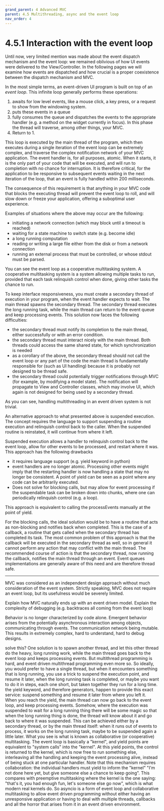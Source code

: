 ```yaml
---
grand_parent: 4 Advanced MVC
parent: 4.5 Multithreading, async and the event loop
nav_order: 4
---
```

# 4.5.1 Interaction with the event loop

Until now, very limited mention was made about the event dispatch mechanism
and the event loop: we remained oblivious of how UI events were delivered to the
View/Controller. In the following pages we will examine how events are dispatched
and how crucial is a proper coexistence between the dispatch mechanism and MVC.

In the most simple terms, an event-driven UI program is built on top of an *event
loop*. This infinite loop generally performs these operations:

1. awaits for low level events, like a mouse click, a key press, or a request to show from the windowing system.
2. puts these events in a queue
3. fully consumes the queue and dispatches the events to the appropriate
   handler (e.g. a method on the widget currently in focus). 
   In this phase the thread will traverse, among other things, your MVC.
4. Return to 1.

This loop is executed by the main thread of the program, which then  
executes during a single iteration of the event loop can be extremely complex, and traverse
the complex notification network of your MVC application. The event handler is, for all purposes,
atomic. When it starts, it is the only part of your code that will be executed, and will run to completion
with no chance for interruption.
It is therefore critical, for the application to be responsive to subsequent events waiting 
in the next iteration of the loop, that an event is fully handled within 200 milliseconds.

The consequence of this requirement is that anything in your MVC code that blocks the
executing thread will prevent the event loop to roll, and will slow down or
freeze your application, offering a suboptimal user experience.

Examples of situations where the above may occur are the following:

- initiating a network connection (which may block until a timeout is reached)
- waiting for a state machine to switch state (e.g. become idle)
- a long running computation
- reading or writing a large file either from the disk or from a network connection
- running an external process that must be controlled, or whose stdout must be parsed.

You can see the event loop as a cooperative multitasking system. A cooperative multitasking
system is a system allowing multiple tasks to run, provided that each task relinquish control
when done, giving other tasks the chance to run.

To keep interface responsiveness, you must create a secondary thread of execution
in your program, when the event handler expects to wait. The main thread spawns 
the secondary thread. The secondary thread executes the long running 
task, while the main thread can return to the event queue and keep processing
events. This solution now faces the following difficulties:

- the secondary thread must notify its completion to the main thread, either successfully
  or with an error condition.
- the secondary thread must interact nicely with the main thread. Both threads could access
  the same shared state, for which synchronization is needed
- as a corollary of the above, the secondary thread should not call the event loop or
  any part of the code the main thread is fundamentally responsible for (such as UI handling)
  because it is probably not designed to be thread safe.
- the secondary thread could potentially trigger notifications through MVC (for example, by
  modifying a model state). The notification will propagate to View and Controller classes,
  which may involve UI, which again is not designed for being used by a secondary thread.

As you can see, handling multithreading in an event driven system is not trivial.

An alternative approach to what presented above is suspended execution. 
The concept requires the language to support suspending a routine execution and 
relinquish control back to the caller. When the suspended routine is reinstated,
it will continue from where it left. 

Suspended execution allows a handler to relinquish control back to the event loop,
allow for other events to be processed, and restart where it was. This approach has the following
drawbacks

- it requires language support (e.g. yield keyword in python)
- event handlers are no longer atomic. Processing other events might imply that the restarting
  handler is now handling a state that may no longer be consistent. A point of yield can be seen as
  a point where any code can be arbitrarily executed.
- Does not solve for blocking calls, but may allow for event processing if the suspendable task 
  can be broken down into chunks, where one can periodically relinquish control (e.g. a loop).

This approach is equivalent to calling the processEvents manually at the point of yield.

For the blocking calls, the ideal solution would be to have a routine that acts as non-blocking
and notifies back when completed. This is the case of a callback, a routine that gets called
when the secondary thread has completed its task. The most common problem of this approach is
that the callback will be executed in the secondary thread as well, so in general it cannot perform
any action that may conflict with the main thread. The recommended course of action is that
the secondary thread, now running the callback, notifies the main thread through an event.
Event queues implementations are generally aware of this need and are therefore thread safe.




--------------------


MVC was considered as an independent design approach without much consideration
of the event system. Strictly speaking, MVC does not require an event loop, but its usefulness
would be severely limited.


Explain how MVC naturally ends up with an event driven model.
Explain the complexity of debugging (e.g. backtraces all coming from the event
loop)

Behavior is no longer characterized by code alone. Emergent behavior arises from
the potentially asynchronous interaction among objects, communicating through
events. The communication network being mutable. This results in extremely 
complex, hard to understand, hard to debug designs.



solve this?  One solution is to spawn another thread, and let this other thread
do the heavy, long running work, while the main thread goes back to the event
loop and keeps processing events. But multithread programming is hard, and
event driven multithread programming even more so.
So ideally, you would prefer to have a single thread, but when it encounters
something that is long running, you use a trick to suspend the execution point,
and resume it later, when the long running task is completed, or maybe you want
to do it in steps, each one short, but taken together they run for a long time.
the yield keyword, and therefore generators, happen to provide this exact
service: suspend something and resume it later from where you left it.  When
you reach the yield, the main thread can now go back to the event loop, and
keep processing events. Somehow, where the execution was suspended to wait for
a long running thing there will be some magic so that when the long running
thing is done, the thread will know about it and go back to where it was
suspended. This can be achieved either by a secondary thread, or by the main
thread itself: when it runs out of events to process, it works on the long
running task, maybe to be suspended again a little later.  What you see is what
is known as collaborative (or cooperative) multitasking. The event loop is
basically a "kernel", and yield points are equivalent to "system calls" into
the "kernel". At this yield points, the control is returned to the kernel,
which is now free to run something else, interleaving all the handling and
keeping the event processing alive, instead of being stuck at one particular
handler. Note that this mechanism requires collaboration: the individual
handlers must yield to inform the "kernel" "I'm not done here yet, but give
someone else a chance to keep going". This compares with preemptive
multitasking where the kernel is the one saying: "that's it, you had enough
fun, let's someone else go now", which is what modern real kernels do.  So
asyncio is a form of event loop and collaborative multitasking to allow event
driven programming without either having an unresponsive application or having
to deal with multiple threads, callbacks and all the horror that arises from it
in an event driven environment.
